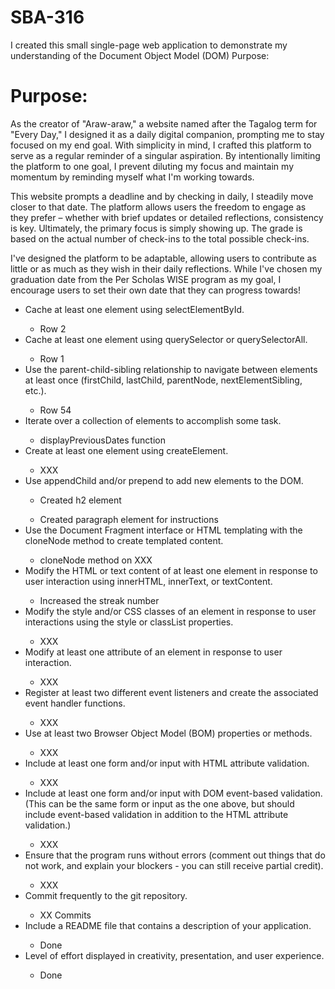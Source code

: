 # SBA-316

I created this small single-page web application to demonstrate my understanding of the Document Object Model (DOM)
Purpose:

<h1>Purpose: </h1>

<p>
As the creator of "Araw-araw," a website named after the Tagalog term for "Every Day," I designed it as a daily digital companion, prompting me to stay focused on my end goal. With simplicity in mind, I crafted this platform to serve as a regular reminder of a singular aspiration. By intentionally limiting the platform to one goal, I prevent diluting my focus and maintain my momentum by reminding myself what I'm working towards.

This website prompts a deadline and by checking in daily, I steadily move closer to that date. The platform allows users the freedom to engage as they prefer – whether with brief updates or detailed reflections, consistency is key. Ultimately, the primary focus is simply showing up. The grade is based on the actual number of check-ins to the total possible check-ins.

I've designed the platform to be adaptable, allowing users to contribute as little or as much as they wish in their daily reflections. While I've chosen my graduation date from the Per Scholas WISE program as my goal, I encourage users to set their own date that they can progress towards!

<ul>
<li>Cache at least one element using selectElementById.</li>
    <ul> <li> Row 2 </ul>
<li>Cache at least one element using querySelector or querySelectorAll.</li>
    <ul> <li> Row 1 </ul>
<li>Use the parent-child-sibling relationship to navigate between elements at least once (firstChild, lastChild, parentNode, nextElementSibling, etc.).</li>
    <ul> <li> Row 54 </ul>
<li>Iterate over a collection of elements to accomplish some task.</li>
    <ul> <li> displayPreviousDates function </ul>
<li>Create at least one element using createElement.</li>
    <ul> <li> XXX </ul>
<li>Use appendChild and/or prepend to add new elements to the DOM.</li>
    <ul> <li> Created h2 element </ul>
    <ul> <li> Created paragraph element for instructions </ul>
<li>Use the Document Fragment interface or HTML templating with the cloneNode method to create templated content. </li>
    <ul> <li> cloneNode method on XXX </ul>
<li>Modify the HTML or text content of at least one element in response to user interaction using innerHTML, innerText, or textContent.</li>
    <ul> <li> Increased the streak number </ul>
<li>Modify the style and/or CSS classes of an element in response to user interactions using the style or classList properties.</li>
    <ul> <li> XXX </ul>
<li>Modify at least one attribute of an element in response to user interaction.</li>
    <ul> <li> XXX </ul>
<li>Register at least two different event listeners and create the associated event handler functions.</li>
    <ul> <li> XXX </ul>
<li>Use at least two Browser Object Model (BOM) properties or methods.</li>
    <ul> <li> XXX </ul>
<li>Include at least one form and/or input with HTML attribute validation.</li>
    <ul> <li> XXX </ul>
<li>Include at least one form and/or input with DOM event-based validation. (This can be the same form or input as the one above, but should include event-based validation in addition to the HTML attribute validation.)</li>
    <ul> <li> XXX </ul>
<li>Ensure that the program runs without errors (comment out things that do not work, and explain your blockers - you can still receive partial credit).</li>
    <ul> <li> XXX </ul>
<li>Commit frequently to the git repository.</li>
    <ul> <li> XX Commits </ul>
<li>Include a README file that contains a description of your application.</li>
    <ul> <li> Done </ul>
<li>Level of effort displayed in creativity, presentation, and user experience.</li>
    <ul> <li> Done </ul>
</ul>
